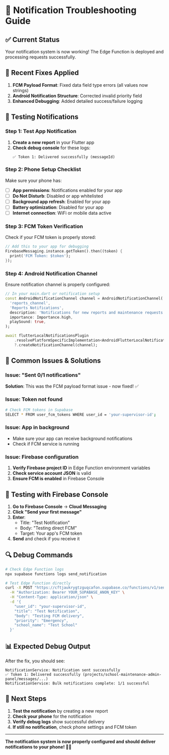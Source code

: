 # 📱 Notification Troubleshooting Guide

## ✅ **Current Status**
Your notification system is now working! The Edge Function is deployed and processing requests successfully.

## 🔧 **Recent Fixes Applied**
1. **FCM Payload Format**: Fixed data field type errors (all values now strings)
2. **Android Notification Structure**: Corrected invalid priority field
3. **Enhanced Debugging**: Added detailed success/failure logging

## 🧪 **Testing Notifications**

### **Step 1: Test App Notification**
1. **Create a new report** in your Flutter app
2. **Check debug console** for these logs:
   ```
   ✅ Token 1: Delivered successfully (messageId)
   ```

### **Step 2: Phone Setup Checklist**
Make sure your phone has:
- [ ] **App permissions**: Notifications enabled for your app
- [ ] **Do Not Disturb**: Disabled or app whitelisted
- [ ] **Background app refresh**: Enabled for your app
- [ ] **Battery optimization**: Disabled for your app
- [ ] **Internet connection**: WiFi or mobile data active

### **Step 3: FCM Token Verification**
Check if your FCM token is properly stored:

```dart
// Add this to your app for debugging
FirebaseMessaging.instance.getToken().then((token) {
  print('FCM Token: $token');
});
```

### **Step 4: Android Notification Channel**
Ensure notification channel is properly configured:

```dart
// In your main.dart or notification setup
const AndroidNotificationChannel channel = AndroidNotificationChannel(
  'reports_channel',
  'Reports Notifications',
  description: 'Notifications for new reports and maintenance requests',
  importance: Importance.high,
  playSound: true,
);

await flutterLocalNotificationsPlugin
    .resolvePlatformSpecificImplementation<AndroidFlutterLocalNotificationsPlugin>()
    ?.createNotificationChannel(channel);
```

## 🚨 **Common Issues & Solutions**

### **Issue: "Sent 0/1 notifications"**
**Solution**: This was the FCM payload format issue - now fixed! ✅

### **Issue: Token not found**
```bash
# Check FCM tokens in Supabase
SELECT * FROM user_fcm_tokens WHERE user_id = 'your-supervisor-id';
```

### **Issue: App in background**
- Make sure your app can receive background notifications
- Check if FCM service is running

### **Issue: Firebase configuration**
1. **Verify Firebase project ID** in Edge Function environment variables
2. **Check service account JSON** is valid
3. **Ensure FCM is enabled** in Firebase Console

## 📱 **Testing with Firebase Console**

1. **Go to Firebase Console** → **Cloud Messaging**
2. **Click "Send your first message"**
3. **Enter**:
   - Title: "Test Notification"
   - Body: "Testing direct FCM"
   - Target: Your app's FCM token
4. **Send** and check if you receive it

## 🔍 **Debug Commands**

```bash
# Check Edge Function logs
npx supabase functions logs send_notification

# Test Edge Function directly
curl -X POST "https://cftjaukrygtzguqcafon.supabase.co/functions/v1/send_notification" \
  -H "Authorization: Bearer YOUR_SUPABASE_ANON_KEY" \
  -H "Content-Type: application/json" \
  -d '{
    "user_id": "your-supervisor-id",
    "title": "Test Notification",
    "body": "Testing FCM delivery",
    "priority": "Emergency",
    "school_name": "Test School"
  }'
```

## 📊 **Expected Debug Output**

After the fix, you should see:
```
NotificationService: Notification sent successfully
✅ Token 1: Delivered successfully (projects/school-maintenance-admin-panel/messages/...)
NotificationService: Bulk notifications complete: 1/1 successful
```

## 🎯 **Next Steps**

1. **Test the notification** by creating a new report
2. **Check your phone** for the notification
3. **Verify debug logs** show successful delivery
4. **If still no notification**, check phone settings and FCM token

---

**The notification system is now properly configured and should deliver notifications to your phone! 📱✅** 